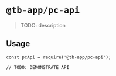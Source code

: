 # `@tb-app/pc-api`

> TODO: description

## Usage

```
const pcApi = require('@tb-app/pc-api');

// TODO: DEMONSTRATE API
```

